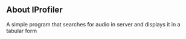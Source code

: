 
## About IProfiler

A simple program that searches for audio in server and displays it in a tabular form
